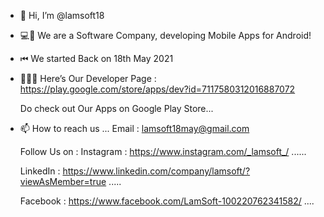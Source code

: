 - 👋 Hi, I’m @lamsoft18
- 💻📲 We are a Software Company, developing Mobile Apps for Android!
- ⏮ We started Back on 18th May 2021
- 👩🏻‍💻 Here’s Our Developer Page : https://play.google.com/store/apps/dev?id=7117580312016887072 
     
     Do check out Our Apps on Google Play Store...
- 📫 How to reach us ...
     Email : lamsoft18may@gmail.com
     
     Follow Us on :
     Instagram :  https://www.instagram.com/_lamsoft_/  ......
     
     LinkedIn  :  https://www.linkedin.com/company/lamsoft/?viewAsMember=true .....
     
     Facebook  :  https://www.facebook.com/LamSoft-100220762341582/ ....
     

<!---
lamsoft18/lamsoft18 is a ✨ special ✨ repository because its `README.md` (this file) appears on your GitHub profile.
You can click the Preview link to take a look at your changes.
--->
